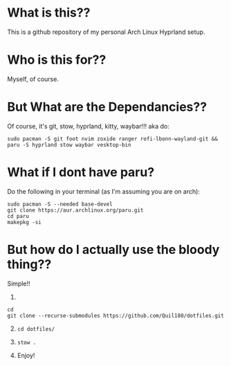 # What is this??
This is a github repository of my personal Arch Linux Hyprland setup.

# Who is this for??
Myself, of course.

# But What are the Dependancies??
Of course, it's git, stow, hyprland, kitty, waybar!!!
aka do:
```
sudo pacman -S git foot nvim zoxide ranger rofi-lbonn-wayland-git && paru -S hyprland stow waybar vesktop-bin
```

# What if I dont have paru?
Do the following in your terminal (as I'm assuming you are on arch):
```
sudo pacman -S --needed base-devel
git clone https://aur.archlinux.org/paru.git
cd paru
makepkg -si
```

# But how do I actually use the bloody thing??
Simple!!

1. 
```
cd
git clone --recurse-submodules https://github.com/Quil180/dotfiles.git
```

2. ```cd dotfiles/```

3. ```stow .```

4. Enjoy!

